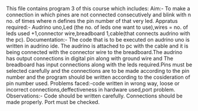 This file contains program 3 of this course which includes:
Aim:- To make a connection in which pines are not connected consecutively and blink with n no. of times where n defines the pin number of that very led.
Appratus required:- Audrino uno,Led (the no. of leds one want to use),wires = no. of leds used +1,connector wire,breadboard 1,cable(that connects audrino with the pc).
Documentation:- The code that is to be executed on audrino uno is written in audrino ide. The audrino is attached to pc with the cable and it is being connected with the connector wire to the breadboard.The audrino has output connections in digital pin along with ground wire and The breadboard has input connections along with the leds required.Pins must be selected carefully and the connections are to be made according to the pin number and the program should be written according to the cosideration of pin number used.
Problems faced:-code written in wrong way, loose or incorrect connections,deffectiveness in hardware used,port problem.
Observations:- Code should be written carefully.
               Connections should be made properly.
               Port must be checked.
